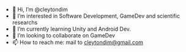 - 👋 Hi, I’m @cleytondim
- 👀 I’m interested in Software Development, GameDev and scientific researchs
- 🌱 I’m currently learning Unity and Android Dev.
- 💞️ I’m looking to collaborate on GameDev
- 📫 How to reach me: mail to cleytondim@gmail.com

<!---
cleytondim/cleytondim is a ✨ special ✨ repository because its `README.md` (this file) appears on your GitHub profile.
You can click the Preview link to take a look at your changes.
--->
